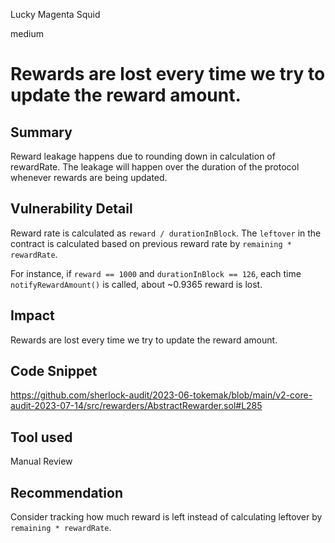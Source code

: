 Lucky Magenta Squid

medium

# Rewards are lost every time we try to update the reward amount.
## Summary
Reward leakage happens due to rounding down in calculation of rewardRate. The leakage will happen over the duration of the protocol whenever rewards are being updated.

## Vulnerability Detail
Reward rate is calculated as `reward / durationInBlock`. The `leftover` in the contract is calculated based on previous reward rate by `remaining * rewardRate`.

For instance, if `reward == 1000` and `durationInBlock == 126`, each time `notifyRewardAmount()` is called, about ~0.9365 reward is lost.

## Impact
Rewards are lost every time we try to update the reward amount.

## Code Snippet
https://github.com/sherlock-audit/2023-06-tokemak/blob/main/v2-core-audit-2023-07-14/src/rewarders/AbstractRewarder.sol#L285

## Tool used
Manual Review

## Recommendation
Consider tracking how much reward is left instead of calculating leftover by `remaining * rewardRate`.

